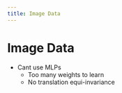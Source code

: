 ```yaml
---
title: Image Data
---
```


# Image Data
- Cant use MLPs 
	- Too many weights to learn
	- No translation equi-invariance














































